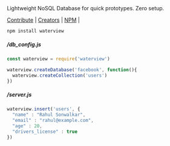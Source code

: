 
<title> Waterview : NoSQL Database </title>
Lightweight NoSQL Database for quick prototypes. Zero setup.

[Contribute](https://github.com/rahulsonwalkar/waterview)    |   [Creators](http://rahul.ru)   |   [NPM](https://npmjs.com/package/waterview) |

```npm install waterview```

##### /db_config.js

```js
const waterview = require('waterview')

waterview.createDatabase('facebook', function(){
  waterview.createCollection('users')
})
```

##### /server.js

```js
waterview.insert('users', {
  "name" : "Rahul Sonwalkar",
  "email" : "rahul@example.com",
  "age" : 20,
  "drivers_license" : true
})
```
